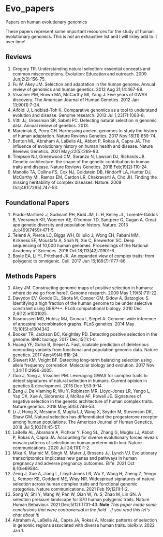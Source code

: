 # Evo_papers
Papers on human evolutionary genomics

These papers represent some important resources for the study of human evolutionary genomics. This is _not_ an exhaustive list and I will likley add to it over time! 

## Reviews

1. Gregory TR. Understanding natural selection: essential concepts and common misconceptions. Evolution: Education and outreach. 2009 Jun;2(2):156-75.
2. Fu W, Akey JM. Selection and adaptation in the human genome. Annual review of genomics and human genetics. 2013 Aug 31;14:467-89.
3. Visscher PM, Brown MA, McCarthy MI, Yang J. Five years of GWAS discovery. The American Journal of Human Genetics. 2012 Jan 13;90(1):7-24.
4. Alföldi J, Lindblad-Toh K. Comparative genomics as a tool to understand evolution and disease. Genome research. 2013 Jul 1;23(7):1063-8.
5. Vitti JJ, Grossman SR, Sabeti PC. Detecting natural selection in genomic data. Annual review of genetics. 2013.
6. Marciniak S, Perry GH. Harnessing ancient genomes to study the history of human adaptation. Nature Reviews Genetics. 2017 Nov;18(11):659-74.
7. Benton ML, Abraham A, LaBella AL, Abbot P, Rokas A, Capra JA. The influence of evolutionary history on human health and disease. Nature Reviews Genetics. 2021 May;22(5):269-83.
8. Timpson NJ, Greenwood CM, Soranzo N, Lawson DJ, Richards JB. Genetic architecture: the shape of the genetic contribution to human traits and disease. Nature Reviews Genetics. 2018 Feb;19(2):110-24.
9. Manolio TA, Collins FS, Cox NJ, Goldstein DB, Hindorff LA, Hunter DJ, McCarthy MI, Ramos EM, Cardon LR, Chakravarti A, Cho JH. Finding the missing heritability of complex diseases. Nature. 2009 Oct;461(7265):747-53.

## Foundational Papers

1. Prado-Martinez J, Sudmant PH, Kidd JM, Li H, Kelley JL, Lorente-Galdos B, Veeramah KR, Woerner AE, O’connor TD, Santpere G, Cagan A. Great ape genetic diversity and population history. Nature. 2013 Jul;499(7459):471-5.
2. Telenti A, Pierce LC, Biggs WH, Di Iulio J, Wong EH, Fabani MM, Kirkness EF, Moustafa A, Shah N, Xie C, Brewerton SC. Deep sequencing of 10,000 human genomes. Proceedings of the National Academy of Sciences. 2016 Oct 18;113(42):11901-6.
3. Boyle EA, Li YI, Pritchard JK. An expanded view of complex traits: from polygenic to omnigenic. Cell. 2017 Jun 15;169(7):1177-86.

## Methods Papers

1. Akey JM. Constructing genomic maps of positive selection in humans: where do we go from here?. Genome research. 2009 May 1;19(5):711-22.
2. Davydov EV, Goode DL, Sirota M, Cooper GM, Sidow A, Batzoglou S. Identifying a high fraction of the human genome to be under selective constraint using GERP++. PLoS computational biology. 2010 Dec 2;6(12):e1001025.
3. Rasmussen MD, Hubisz MJ, Gronau I, Siepel A. Genome-wide inference of ancestral recombination graphs. PLoS genetics. 2014 May 15;10(5):e1004342.
4. Booker TR, Jackson BC, Keightley PD. Detecting positive selection in the genome. BMC biology. 2017 Dec;15(1):1-0.
5. Huang YF, Gulko B, Siepel A. Fast, scalable prediction of deleterious noncoding variants from functional and population genomic data. Nature genetics. 2017 Apr;49(4):618-24.
6. Siewert KM, Voight BF. Detecting long-term balancing selection using allele frequency correlation. Molecular biology and evolution. 2017 Nov 1;34(11):2996-3005.
7. Guo J, Yang J, Visscher PM. Leveraging GWAS for complex traits to detect signatures of natural selection in humans. Current opinion in genetics & development. 2018 Dec 1;53:9-14.
8. Zeng J, De Vlaming R, Wu Y, Robinson MR, Lloyd-Jones LR, Yengo L, Yap CX, Xue A, Sidorenko J, McRae AF, Powell JE. Signatures of negative selection in the genetic architecture of human complex traits. Nature genetics. 2018 May;50(5):746-53.
9. Li J, Hong X, Mesiano S, Muglia LJ, Wang X, Snyder M, Stevenson DK, Shaw GM. Natural selection has differentiated the progesterone receptor among human populations. The American Journal of Human Genetics. 2018 Jul 5;103(1):45-57.
10. LaBella AL, Abraham A, Pichkar Y, Fong SL, Zhang G, Muglia LJ, Abbot P, Rokas A, Capra JA. Accounting for diverse evolutionary forces reveals mosaic patterns of selection on human preterm birth loci. Nature communications. 2020 Jul 24;11(1):1-2.
11. Mika K, Marinić M, Singh M, Muter J, Brosens JJ, Lynch VJ. Evolutionary transcriptomics implicates new genes and pathways in human pregnancy and adverse pregnancy outcomes. Elife. 2021 Oct 8;10:e69584.
12. Zeng J, Xue A, Jiang L, Lloyd-Jones LR, Wu Y, Wang H, Zheng Z, Yengo L, Kemper KE, Goddard ME, Wray NR. Widespread signatures of natural selection across human complex traits and functional genomic categories. Nature communications. 2021 Feb 19;12(1):1-2.
13. Song W, Shi Y, Wang W, Pan W, Qian W, Yu S, Zhao M, Lin GN. A selection pressure landscape for 870 human polygenic traits. Nature Human Behaviour. 2021 Dec;5(12):1731-43. **Note** _This paper made some conclusions that were controversial in the field - if you read this let's chat about it!_
14. Abraham A, LaBella AL, Capra JA, Rokas A. Mosaic patterns of selection in genomic regions associated with diverse human traits. bioRxiv. 2022 Jan 1.
